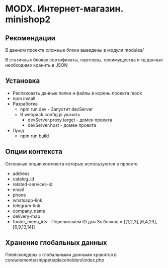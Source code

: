 # MODX. Интернет-магазин. minishop2

## Рекомендации

В данном проекте сложные блоки выведены в модули modules/

В статичных блоках сертификаты, партнеры, преимущества и тд данные необходимо хранить в JSON

## Установка

- Распаковать данные папки и файлы в корень проекта modx
- npm install
- Разработка
  - npm run dev - Запустит devServer
  - В webpack.config.js указать
    - devServer.proxy.target - домен проекта
    - devServer.host - домен проекта
- Прод
  - npm run build

## Опции контекста

Основные опции контекста которые используются в проекте

- address
- catalog_id
- related-services-id
- email
- phone
- whatsapp-link
- telegram-link
- company_name
- delivery-map
- footer_menu_ids - Перечисляем ID для 3х блоков = [[1,2,3],[6,4,23],[6,9,13,14]]

## Хранение глобальных данных

Плейсхолдеры с глобальными данными хранятся в core\elements\snippets\placeholders\index.php
